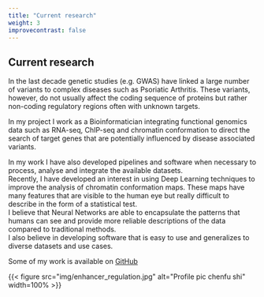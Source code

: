```yaml
---
title: "Current research"
weight: 3
improvecontrast: false
---
```


## Current research

In the last decade genetic studies (e.g. GWAS) have linked a large number of variants to complex diseases such as Psoriatic Arthritis. These variants, however, do not usually affect the coding sequence of proteins but rather non-coding regulatory regions often with unknown targets.

In my project I work as a Bioinformatician integrating functional genomics data such as RNA-seq, ChIP-seq and chromatin conformation to direct the search of target genes that are potentially influenced by disease associated variants.

In my work I have also developed pipelines and software when necessary to process, analyse and integrate the available datasets.  
Recently, I have developed an interest in using Deep Learning techniques to improve the analysis of chromatin conformation maps. These maps have many features that are visible to the human eye but really difficult to describe in the form of a statistical test.  
I believe that Neural Networks are able to encapsulate the patterns that humans can see and provide more reliable descriptions of the data compared to traditional methods.  
I also believe in developing software that is easy to use and generalizes to diverse datasets and use cases.

Some of my work is available on [GitHub](https://github.com/ChenfuShi/)

{{< figure src="img/enhancer_regulation.jpg" alt="Profile pic chenfu shi" width=100% >}}
